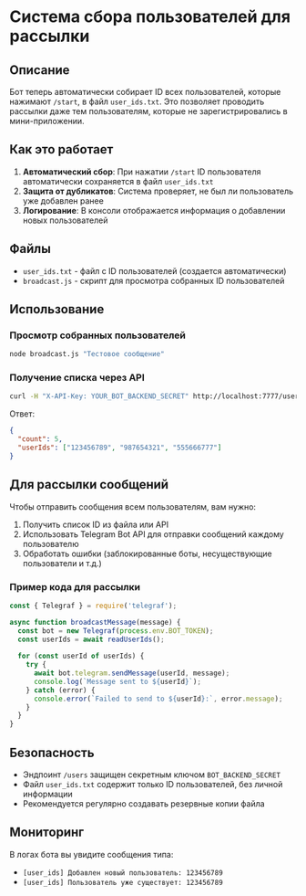 # Система сбора пользователей для рассылки

## Описание

Бот теперь автоматически собирает ID всех пользователей, которые нажимают `/start`, в файл `user_ids.txt`. Это позволяет проводить рассылки даже тем пользователям, которые не зарегистрировались в мини-приложении.

## Как это работает

1. **Автоматический сбор**: При нажатии `/start` ID пользователя автоматически сохраняется в файл `user_ids.txt`
2. **Защита от дубликатов**: Система проверяет, не был ли пользователь уже добавлен ранее
3. **Логирование**: В консоли отображается информация о добавлении новых пользователей

## Файлы

- `user_ids.txt` - файл с ID пользователей (создается автоматически)
- `broadcast.js` - скрипт для просмотра собранных ID пользователей

## Использование

### Просмотр собранных пользователей

```bash
node broadcast.js "Тестовое сообщение"
```

### Получение списка через API

```bash
curl -H "X-API-Key: YOUR_BOT_BACKEND_SECRET" http://localhost:7777/users
```

Ответ:
```json
{
  "count": 5,
  "userIds": ["123456789", "987654321", "555666777"]
}
```

## Для рассылки сообщений

Чтобы отправить сообщения всем пользователям, вам нужно:

1. Получить список ID из файла или API
2. Использовать Telegram Bot API для отправки сообщений каждому пользователю
3. Обработать ошибки (заблокированные боты, несуществующие пользователи и т.д.)

### Пример кода для рассылки

```javascript
const { Telegraf } = require('telegraf');

async function broadcastMessage(message) {
  const bot = new Telegraf(process.env.BOT_TOKEN);
  const userIds = await readUserIds();
  
  for (const userId of userIds) {
    try {
      await bot.telegram.sendMessage(userId, message);
      console.log(`Message sent to ${userId}`);
    } catch (error) {
      console.error(`Failed to send to ${userId}:`, error.message);
    }
  }
}
```

## Безопасность

- Эндпоинт `/users` защищен секретным ключом `BOT_BACKEND_SECRET`
- Файл `user_ids.txt` содержит только ID пользователей, без личной информации
- Рекомендуется регулярно создавать резервные копии файла

## Мониторинг

В логах бота вы увидите сообщения типа:
- `[user_ids] Добавлен новый пользователь: 123456789`
- `[user_ids] Пользователь уже существует: 123456789`
